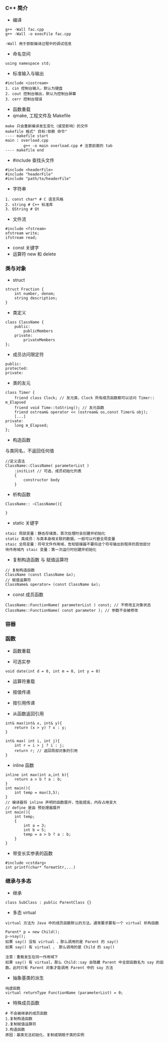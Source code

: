 ### C++ 简介

* 编译

```
g++ -Wall fac.cpp
g++ -Wall -o execFile fac.cpp

-Wall 用于获取编译过程中的调试信息
```

* 命名空间

`using namespace std;`

* 标准输入与输出

```
#include <iostream>
1. cin 控制台输入，默认为键盘
2. cout 控制台输出，默认为控制台屏幕
3. cerr 控制台错误
```

* 函数重载
* qmake, 工程文件及 Makefile

```
make 只会重新编译发生变化（或受影响）的文件
makefile 格式" 目标:依赖 命令"
---- makefile start
main : overload.cpp
        g++ -o main overload.cpp # 注意前面的 tab
---- makefile end
```

* #include 查找头文件

```
#include <headerFile>
#include "headerFile"
#include "path/to/headerFile"
```

* 字符串

```
1. const char* # C 语言风格
2. string # C++ 标准库
3. QString # Qt
```

* 文件流

```
#include <fstream>
ofstream write;
ifstream read;
```

* const 关键字
* 运算符 new 和 delete

### 类与对象

* struct

```
struct Fraction {
	int number, denom;
	string description;
}
```

* 类定义

```
class ClassName {
	public:
		publicMembers
	private:
		privateMembers
};
```

* 成员访问限定符

```
public:
protected:
private:
```

* 类的友元

```
class Timer {
	friend class Clock; // 友元类，Clock 所有成员函数都可以访问 Timer:: m_Elapsed
	friend void Time::toString(); // 友元函数
	friend ostream& operator << (ostream& os,const Timer& obj);
	[...]
private:
	long m_Elapsed;
};
```

* 构造函数

与类同名，不返回任何值
```
//定义语法
ClassName::ClassName( parameterList )
	:initList // 可选，成员初始化列表
	{
		constructor body
	}
```

* 析构函数

```
ClassName:: ~ClassName(){
	
}
```

* static 关键字

```
staic 局部变量：静态存储类，首次处理时会创建并初始化
static 类成员：与类本身相关联的数据，一般可以代替全局变量
staic 全局变量：符号文件作用域，告知链接器不要将这个符号输出到程序的其他部分
块作用域内 staic 变量：第一次运行时创建并初始化
```

* 复制构造函数 与 赋值运算符

```
// 复制构造函数
ClassName (const ClassName &x);
// 赋值运算符
ClassName& operator= (const ClassName &x);
```

* const 成员函数

```
ClassName::FunctionName( parameterList ) const; // 不修改主对象状态
ClassName::FunctionName( const parameter ); // 参数不会被修改
```

### 容器

### 函数

* 函数重载

* 可选实参

```
void date(int d = 0, int m = 0, int y = 0)
```

* 运算符重载

* 按值传递

* 按引用传递

* 从函数返回引用

```
int& max(int& x, int& y){
	return (x > y) ? x : y;
}

int& max( int i, int j){
	int r = i > j ? i : j;
	return r; // 返回局部对象的引用
}
```

* inline 函数

```
inline int max(int a,int b){
	return a > b ? a : b;
}
int main(){
	int temp = max(3,5);
}
// 编译器将 inline 声明的函数展开，性能提高，内存占用变大
// define 是由 预处理器展开
int main(){
	int temp;
	{
		int a = 3;
		int b = 5;
		temp = a > b ? a : b;
	}
}
```

* 带变长实参表的函数

```
#include <cstdarg>
int printf(char* formatStr,...)
```

### 继承与多态

* 继承

```
class SubClass : public ParentClass {}
```

* 多态 virtual

```
virtual 方法为 Java 中的成员函数默认的方法，通常要求要有一个 virtual 析构函数

Parent* p = new Child();
p->say();
如果 say() 没有 virtual ，那么调用的是 Parent 的 say()
如果 say() 有 virtual ， 那么调用的是 Child 的 say()

注意：重载发生在同一作用域下
如果 say() 有 virtual，那么 Child::say 会隐藏 Parent 中全部函数名为 say 的函数。此时只有 Parent 对象才能调用 Parent 中的 say 方法
```

* 抽象基类的派生

```
纯虚函数
virtual returnType FunctionName (parameterList) = 0;
```

* 特殊成员函数

```
# 不会被继承的成员函数
1.复制构造函数
2.复制赋值运算符
3.构造函数
原因：基类无法初始化、复制或销毁子类的实例
```